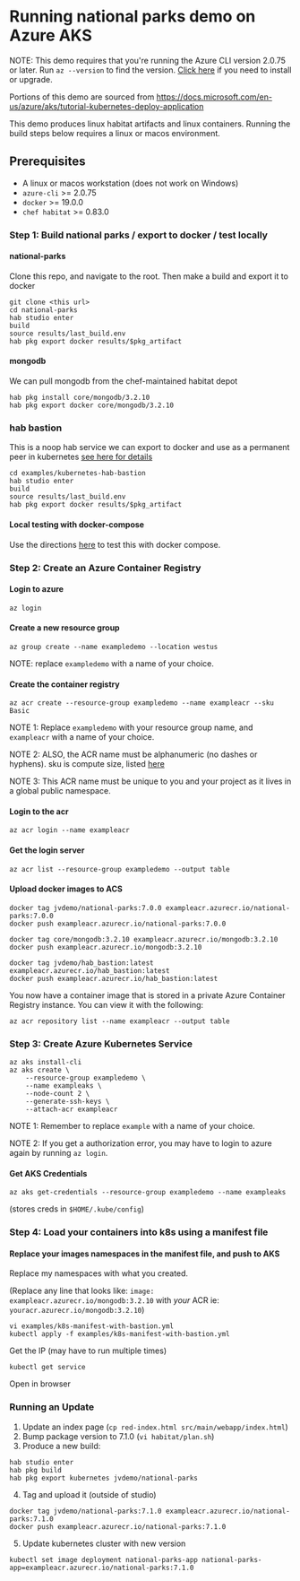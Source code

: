 # Running national parks demo on Azure AKS
NOTE: This demo requires that you're running the Azure CLI version 2.0.75 or later. Run `az --version` to find the version. [Click here](https://docs.microsoft.com/en-us/cli/azure/install-azure-cli) if you need to install or upgrade.

Portions of this demo are sourced from https://docs.microsoft.com/en-us/azure/aks/tutorial-kubernetes-deploy-application

This demo produces linux habitat artifacts and linux containers.  Running the build steps below requires a linux or macos environment.

## Prerequisites
- A linux or macos workstation (does not work on Windows)
- `azure-cli` >= 2.0.75
- `docker` >= 19.0.0
- `chef habitat` >= 0.83.0

### Step 1: Build national parks / export to docker / test locally
#### national-parks
Clone this repo, and navigate to the root.  Then make a build and export it to docker
```
git clone <this url>
cd national-parks
hab studio enter
build
source results/last_build.env
hab pkg export docker results/$pkg_artifact
```
#### mongodb
We can pull mongodb from the chef-maintained habitat depot
```
hab pkg install core/mongodb/3.2.10
hab pkg export docker core/mongodb/3.2.10
```

### hab bastion
This is a noop hab service we can export to docker and use as a permanent peer in kubernetes [see here for details](https://www.habitat.sh/docs/best-practices/#kubernetes)
```
cd examples/kubernetes-hab-bastion
hab studio enter
build
source results/last_build.env
hab pkg export docker results/$pkg_artifact
```

#### Local testing with docker-compose
Use the directions [here](docs/docker_compose_demo.md) to test this with docker compose.

### Step 2: Create an Azure Container Registry

#### Login to azure
```
az login
```

#### Create a new resource group
```
az group create --name exampledemo --location westus
```
NOTE: replace `exampledemo` with a name of your choice.

#### Create the container registry
```
az acr create --resource-group exampledemo --name exampleacr --sku Basic
```
NOTE 1: Replace `exampledemo` with your resource group name, and `exampleacr` with a name of your choice.

NOTE 2: ALSO, the ACR name must be alphanumeric (no dashes or hyphens). sku is compute size, listed [here](https://docs.microsoft.com/en-us/azure/container-registry/container-registry-skus)

NOTE 3: This ACR name must be unique to you and your project as it lives in a global public namespace.

#### Login to the acr
```
az acr login --name exampleacr
```


#### Get the login server
```
az acr list --resource-group exampledemo --output table
```
#### Upload docker images to ACS
```
docker tag jvdemo/national-parks:7.0.0 exampleacr.azurecr.io/national-parks:7.0.0
docker push exampleacr.azurecr.io/national-parks:7.0.0

docker tag core/mongodb:3.2.10 exampleacr.azurecr.io/mongodb:3.2.10
docker push exampleacr.azurecr.io/mongodb:3.2.10

docker tag jvdemo/hab_bastion:latest exampleacr.azurecr.io/hab_bastion:latest
docker push exampleacr.azurecr.io/hab_bastion:latest
```
You now have a container image that is stored in a private Azure Container Registry instance. You can view it with the following:

```
az acr repository list --name exampleacr --output table
```

### Step 3: Create Azure Kubernetes Service
```
az aks install-cli
az aks create \
    --resource-group exampledemo \
    --name exampleaks \
    --node-count 2 \
    --generate-ssh-keys \
    --attach-acr exampleacr
```
NOTE 1: Remember to replace `example` with a name of your choice.

NOTE 2: If you get a authorization error, you may have to login to azure again by running `az login`.

#### Get AKS Credentials
```
az aks get-credentials --resource-group exampledemo --name exampleaks
```
(stores creds in `$HOME/.kube/config`)

### Step 4: Load your containers into k8s using a manifest file

#### Replace your images namespaces in the manifest file, and push to AKS
Replace my namespaces with what you created.

(Replace any line that looks like: `image: exampleacr.azurecr.io/mongodb:3.2.10` with _your_ ACR ie: `youracr.azurecr.io/mongodb:3.2.10`)
```
vi examples/k8s-manifest-with-bastion.yml
kubectl apply -f examples/k8s-manifest-with-bastion.yml
```
Get the IP (may have to run multiple times)
```
kubectl get service
```
Open in browser

### Running an Update
1. Update an index page (`cp red-index.html src/main/webapp/index.html`)
2. Bump package version to 7.1.0 (`vi habitat/plan.sh`)
3. Produce a new build:
```
hab studio enter
hab pkg build
hab pkg export kubernetes jvdemo/national-parks
```
4. Tag and upload it (outside of studio)
```
docker tag jvdemo/national-parks:7.1.0 exampleacr.azurecr.io/national-parks:7.1.0
docker push exampleacr.azurecr.io/national-parks:7.1.0
```
5. Update kubernetes cluster with new version
```
kubectl set image deployment national-parks-app national-parks-app=exampleacr.azurecr.io/national-parks:7.1.0
```
